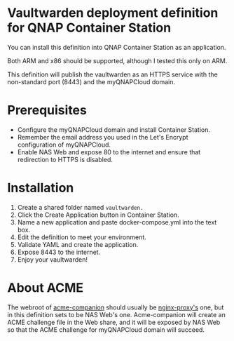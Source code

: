 # Vaultwarden deployment definition for QNAP Container Station

You can install this definition into QNAP Container Station as an application.

Both ARM and x86 should be supported, although I tested this only on ARM.

This definition will publish the vaultwarden as an HTTPS service with the non-standard port (8443) and the myQNAPCloud domain.

# Prerequisites

- Configure the myQNAPCloud domain and install Container Station.
- Remember the email address you used in the Let's Encrypt configuration of myQNAPCloud.
- Enable NAS Web and expose 80 to the internet and ensure that redirection to HTTPS is disabled.

# Installation

1. Create a shared folder named `vaultwarden.`
2. Click the Create Application button in Container Station.
3. Name a new application and paste docker-compose.yml into the text box.
4. Edit the definition to meet your environment.
5. Validate YAML and create the application.
6. Expose 8443 to the internet.
7. Enjoy your vaultwarden!

# About ACME

The webroot of [acme-companion](https://github.com/nginx-proxy/acme-companion) should usually be [nginx-proxy's](https://github.com/nginx-proxy/nginx-proxy) one, but in this definition sets to be NAS Web's one.
Acme-companion will create an ACME challenge file in the Web share, and it will be exposed by NAS Web so that the ACME challenge for myQNAPCloud domain will succeed.

